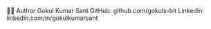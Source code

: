 🧑‍💻 Author
Gokul Kumar Sant
GitHub: github.com/gokuls-bit
LinkedIn: linkedin.com/in/gokulkumarsant 
